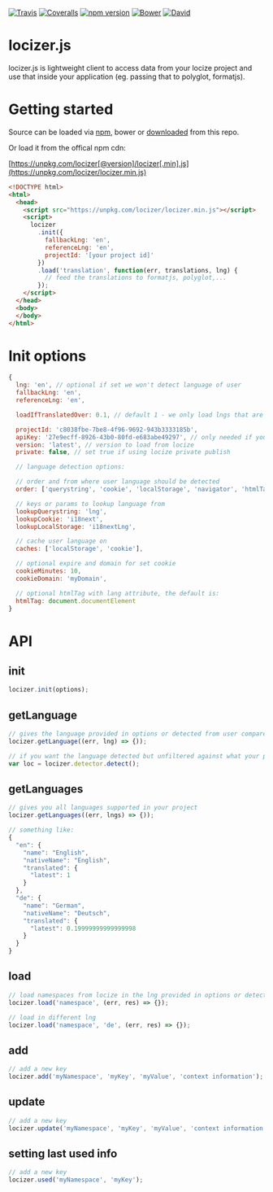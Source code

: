 [![Travis](https://img.shields.io/travis/locize/locizer/master.svg?style=flat-square)](https://travis-ci.org/locize/locizer)
[![Coveralls](https://img.shields.io/coveralls/locize/locizer/master.svg?style=flat-square)](https://coveralls.io/github/locize/locizer)
[![npm version](https://img.shields.io/npm/v/locizer.svg?style=flat-square)](https://www.npmjs.com/package/locizer)
[![Bower](https://img.shields.io/bower/v/locizer.svg)]()
[![David](https://img.shields.io/david/locize/locizer.svg?style=flat-square)](https://david-dm.org/locize/locizer)

# locizer.js

locizer.js is lightweight client to access data from your locize project and use that inside your application (eg. passing that to polyglot, formatjs).

# Getting started

Source can be loaded via [npm](https://www.npmjs.com/package/locizer), bower or [downloaded](https://github.com/locize/locizer/blob/master/locizer.min.js) from this repo.

Or load it from the offical npm cdn:

[https://unpkg.com/locizer[@version]/locizer[.min].js](https://unpkg.com/locizer/locizer.min.js)

```html
<!DOCTYPE html>
<html>
  <head>
    <script src="https://unpkg.com/locizer/locizer.min.js"></script>
    <script>
      locizer
        .init({
          fallbackLng: 'en',
          referenceLng: 'en',
          projectId: '[your project id]'
        })
        .load('translation', function(err, translations, lng) {
          // feed the translations to formatjs, polyglot,...
        });
    </script>
  </head>
  <body>
  </body>
</html>
```

# Init options

```js
{
  lng: 'en', // optional if set we won't detect language of user
  fallbackLng: 'en',
  referenceLng: 'en',

  loadIfTranslatedOver: 0.1, // default 1 - we only load lngs that are fully translated, lower this value to load files from languages that are just partially translated

  projectId: 'c8038fbe-7be8-4f96-9692-943b3333185b',
  apiKey: '27e9ecff-8926-43b0-80fd-e683abe49297', // only needed if you want to add new keys via locizer - remove on production!
  version: 'latest', // version to load from locize
  private: false, // set true if using locize private publish

  // language detection options:

  // order and from where user language should be detected
  order: ['querystring', 'cookie', 'localStorage', 'navigator', 'htmlTag'],

  // keys or params to lookup language from
  lookupQuerystring: 'lng',
  lookupCookie: 'i18next',
  lookupLocalStorage: 'i18nextLng',

  // cache user language on
  caches: ['localStorage', 'cookie'],

  // optional expire and domain for set cookie
  cookieMinutes: 10,
  cookieDomain: 'myDomain',

  // optional htmlTag with lang attribute, the default is:
  htmlTag: document.documentElement
}
```

# API

## init

```js
locizer.init(options);
```

## getLanguage

```js
// gives the language provided in options or detected from user compared to languages existing in your project (see also init option: loadIfTranslatedOver)
locizer.getLanguage((err, lng) => {));

// if you want the language detected but unfiltered against what your project provided
var loc = locizer.detector.detect();
```

## getLanguages

```js
// gives you all languages supported in your project
locizer.getLanguages((err, lngs) => {));

// something like:
{
  "en": {
    "name": "English",
    "nativeName": "English",
    "translated": {
      "latest": 1
    }
  },
  "de": {
    "name": "German",
    "nativeName": "Deutsch",
    "translated": {
      "latest": 0.19999999999999998
    }
  }
}
```

## load

```js
// load namespaces from locize in the lng provided in options or detected from user
locizer.load('namespace', (err, res) => {});

// load in different lng
locizer.load('namespace', 'de', (err, res) => {});
```

## add

```js
// add a new key
locizer.add('myNamespace', 'myKey', 'myValue', 'context information');
```

## update

```js
// add a new key
locizer.update('myNamespace', 'myKey', 'myValue', 'context information');
```

## setting last used info

```js
// add a new key
locizer.used('myNamespace', 'myKey');
```
